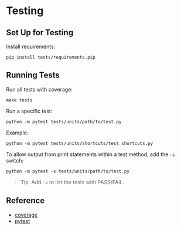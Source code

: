 # Testing

## Set Up for Testing

Install requirements:

``pip install tests/requirements.pip``

## Running Tests

Run all tests with coverage:

``make tests``

Run a specific test:

``python -m pytest tests/units/path/to/test.py``

Example:

``python -m pytest tests/units/shortcuts/test_shortcuts.py``

To allow output from print statements within a test method, add the ``-s`` switch:

``python -m pytest -s tests/units/path/to/test.py``

> Tip: Add ``-v`` to list the tests with PASS/FAIL.

## Reference

- [coverage](https://coverage.readthedocs.io/en/v4.5.x/)
- [pytest](https://pytest.org)
